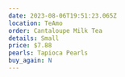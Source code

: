 ```yaml
---
date: 2023-08-06T19:51:23.065Z
location: TeAmo
order: Cantaloupe Milk Tea
details: Small
price: $7.88
pearls: Tapioca Pearls
buy_again: N
---
```

